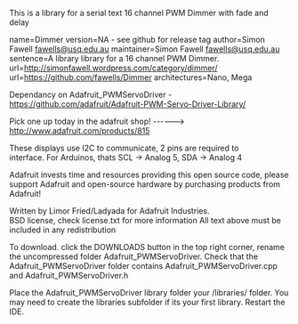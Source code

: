 This is a library for a serial text 16 channel PWM Dimmer with fade and delay

name=Dimmer
version=NA - see github for release tag
author=Simon Fawell <fawells@usq.edu.au>
maintainer=Simon Fawell <fawells@usq.edu.au>
sentence=A library library for a 16 channel PWM Dimmer.
url=http://simonfawell.wordpress.com/category/dimmer/
url=https://github.com/fawells/Dimmer
architectures=Nano, Mega

Dependancy on Adafruit_PWMServoDriver - https://github.com/adafruit/Adafruit-PWM-Servo-Driver-Library/

  Pick one up today in the adafruit shop!
  ------> http://www.adafruit.com/products/815

These displays use I2C to communicate, 2 pins are required to  
interface. For Arduinos, thats SCL -> Analog 5, SDA -> Analog 4

Adafruit invests time and resources providing this open source code, 
please support Adafruit and open-source hardware by purchasing 
products from Adafruit!

Written by Limor Fried/Ladyada  for Adafruit Industries.  
BSD license, check license.txt for more information
All text above must be included in any redistribution

To download. click the DOWNLOADS button in the top right corner, rename the uncompressed folder Adafruit_PWMServoDriver. Check that the Adafruit_PWMServoDriver folder contains Adafruit_PWMServoDriver.cpp and Adafruit_PWMServoDriver.h

Place the Adafruit_PWMServoDriver library folder your <arduinosketchfolder>/libraries/ folder. You may need to create the libraries subfolder if its your first library. Restart the IDE.
